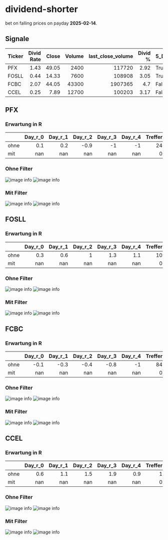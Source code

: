 # dividend-shorter

bet on falling prices on payday **2025-02-14**.

## Signale

| Ticker   |   Divid Rate |   Close |   Volume |   last_close_volume |   Divid % | 5_Days_pos   | above_SMA_50   |
|:---------|-------------:|--------:|---------:|--------------------:|----------:|:-------------|:---------------|
| PFX      |         1.43 |   49.05 |     2400 |              117720 |      2.92 | True         | True           |
| FOSLL    |         0.44 |   14.33 |     7600 |              108908 |      3.05 | True         | True           |
| FCBC     |         2.07 |   44.05 |    43300 |             1907365 |      4.7  | False        | True           |
| CCEL     |         0.25 |    7.89 |    12700 |              100203 |      3.17 | False        | True           |

## PFX

### Erwartung in R
|      |   Day_r_0 |   Day_r_1 |   Day_r_2 |   Day_r_3 |   Day_r_4 |   Treffer |
|:-----|----------:|----------:|----------:|----------:|----------:|----------:|
| ohne |       0.1 |       0.2 |      -0.9 |        -1 |        -1 |        24 |
| mit  |     nan   |     nan   |     nan   |       nan |       nan |         0 |

### Ohne Filter
![image info](./data/PFX_box_all.png)
![image info](./data/PFX_median_all.png)

### Mit Filter
![image info](./data/PFX_box_filtered.png)
![image info](./data/PFX_median_filtered.png)

## FOSLL

### Erwartung in R
|      |   Day_r_0 |   Day_r_1 |   Day_r_2 |   Day_r_3 |   Day_r_4 |   Treffer |
|:-----|----------:|----------:|----------:|----------:|----------:|----------:|
| ohne |       0.3 |       0.6 |         1 |       1.3 |       1.1 |        10 |
| mit  |     nan   |     nan   |       nan |     nan   |     nan   |         0 |

### Ohne Filter
![image info](./data/FOSLL_box_all.png)
![image info](./data/FOSLL_median_all.png)

### Mit Filter
![image info](./data/FOSLL_box_filtered.png)
![image info](./data/FOSLL_median_filtered.png)

## FCBC

### Erwartung in R
|      |   Day_r_0 |   Day_r_1 |   Day_r_2 |   Day_r_3 |   Day_r_4 |   Treffer |
|:-----|----------:|----------:|----------:|----------:|----------:|----------:|
| ohne |      -0.1 |      -0.3 |      -0.4 |      -0.8 |        -1 |        84 |
| mit  |     nan   |     nan   |     nan   |     nan   |       nan |         0 |

### Ohne Filter
![image info](./data/FCBC_box_all.png)
![image info](./data/FCBC_median_all.png)

### Mit Filter
![image info](./data/FCBC_box_filtered.png)
![image info](./data/FCBC_median_filtered.png)

## CCEL

### Erwartung in R
|      |   Day_r_0 |   Day_r_1 |   Day_r_2 |   Day_r_3 |   Day_r_4 |   Treffer |
|:-----|----------:|----------:|----------:|----------:|----------:|----------:|
| ohne |       0.6 |       1.1 |       1.5 |       1.9 |       0.9 |         1 |
| mit  |     nan   |     nan   |     nan   |     nan   |     nan   |         0 |

### Ohne Filter
![image info](./data/CCEL_box_all.png)
![image info](./data/CCEL_median_all.png)

### Mit Filter
![image info](./data/CCEL_box_filtered.png)
![image info](./data/CCEL_median_filtered.png)

